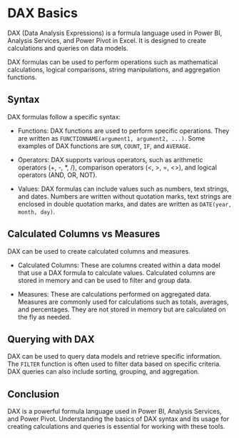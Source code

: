 # DAX Basics

DAX (Data Analysis Expressions) is a formula language used in Power BI, Analysis Services, and Power Pivot in Excel. It is designed to create calculations and queries on data models. 

DAX formulas can be used to perform operations such as mathematical calculations, logical comparisons, string manipulations, and aggregation functions. 

## Syntax

DAX formulas follow a specific syntax:

- Functions: DAX functions are used to perform specific operations. They are written as `FUNCTIONNAME(argument1, argument2, ...)`. Some examples of DAX functions are `SUM`, `COUNT`, `IF`, and `AVERAGE`.

- Operators: DAX supports various operators, such as arithmetic operators (+, -, *, /), comparison operators (<, >, =, <>), and logical operators (AND, OR, NOT).

- Values: DAX formulas can include values such as numbers, text strings, and dates. Numbers are written without quotation marks, text strings are enclosed in double quotation marks, and dates are written as `DATE(year, month, day)`.

## Calculated Columns vs Measures

DAX can be used to create calculated columns and measures. 

- Calculated Columns: These are columns created within a data model that use a DAX formula to calculate values. Calculated columns are stored in memory and can be used to filter and group data.

- Measures: These are calculations performed on aggregated data. Measures are commonly used for calculations such as totals, averages, and percentages. They are not stored in memory but are calculated on the fly as needed.

## Querying with DAX

DAX can be used to query data models and retrieve specific information. The `FILTER` function is often used to filter data based on specific criteria. DAX queries can also include sorting, grouping, and aggregation.

## Conclusion

DAX is a powerful formula language used in Power BI, Analysis Services, and Power Pivot. Understanding the basics of DAX syntax and its usage for creating calculations and queries is essential for working with these tools.